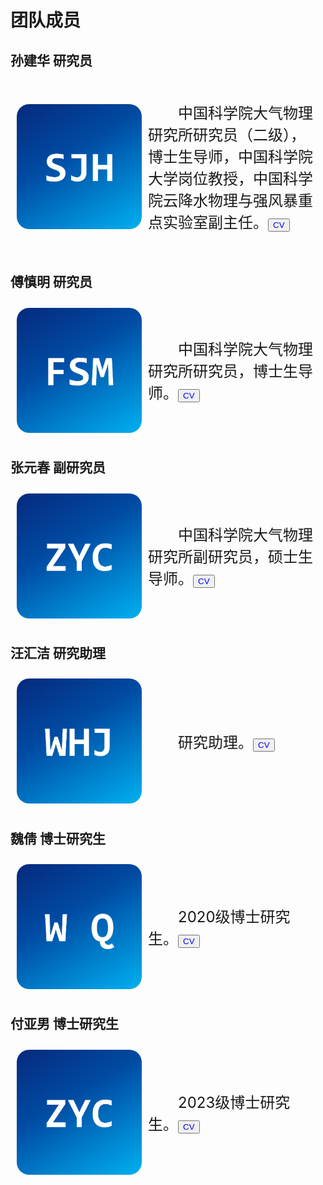<h1>团队成员</h1>

<h2>孙建华 研究员</h2>
<div style="display: flex; align-items: center; padding: 10px;">
  <img src="portrait/portrait_sunjianhua.png" alt="fsm" width="200" style="border-radius: 10%; margin-right: 10px">
  <p style="text-indent: 2em; font-size: 24px;">中国科学院大气物理研究所研究员（二级），博士生导师，中国科学院大学岗位教授，中国科学院云降水物理与强风暴重点实验室副主任。<button><a href="/pdf/cv_sunjianhua.pdf" style="text-decoration: none; color: blue;">CV</a></button>
</div>

<h2>傅慎明 研究员</h2>
<div style="display: flex; align-items: center; padding: 10px;">
  <img src="portrait/portrait_fushenming.png" alt="fsm" width="200" style="border-radius: 10%; margin-right: 10px">
  <p style="text-indent: 2em; font-size: 24px;">中国科学院大气物理研究所研究员，博士生导师。<button><a href="/pdf/cv_sunjianhua.pdf" style="text-decoration: none; color: blue;">CV</a></button>
</div>

<h2>张元春 副研究员</h2>
<div style="display: flex; align-items: center; padding: 10px;">
  <img src="portrait/portrait_zhangyuanchun.png" alt="zyc" width="200" style="border-radius: 10%; margin-right: 10px">
  <p style="text-indent: 2em; font-size: 24px;">中国科学院大气物理研究所副研究员，硕士生导师。<button><a href="/pdf/cv_sunjianhua.pdf" style="text-decoration: none; color: blue;">CV</a></button>
</div>

<h2>汪汇洁 研究助理</h2>
<div style="display: flex; align-items: center; padding: 10px;">
  <img src="portrait/portrait_wanghuijie.png" alt="whj" width="200" style="border-radius: 10%; margin-right: 10px">
  <p style="text-indent: 2em; font-size: 24px;">研究助理。<button><a href="/pdf/cv_sunjianhua.pdf" style="text-decoration: none; color: blue;">CV</a></button>
</div>

<h2>魏倩 博士研究生</h2>
<div style="display: flex; align-items: center; padding: 10px;">
  <img src="portrait/portrait_weiqian.png" alt="wq" width="200" style="border-radius: 10%; margin-right: 10px">
  <p style="text-indent: 2em; font-size: 24px;">2020级博士研究生。<button><a href="/pdf/cv_sunjianhua.pdf" style="text-decoration: none; color: blue;">CV</a></button>
</div>

<h2>付亚男 博士研究生</h2>
<div style="display: flex; align-items: center; padding: 10px;">
  <img src="portrait/portrait_zhangyuanchun.png" alt="fyn" width="200" style="border-radius: 10%; margin-right: 10px">
  <p style="text-indent: 2em; font-size: 24px;">2023级博士研究生。<button><a href="/pdf/cv_sunjianhua.pdf" style="text-decoration: none; color: blue;">CV</a></button>
</div>
